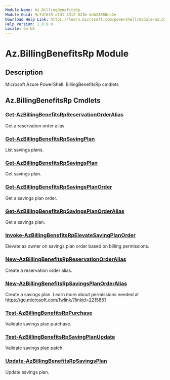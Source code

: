 ```yaml
---
Module Name: Az.BillingBenefitsRp
Module Guid: 9c7df615-a7d1-4312-823b-ddb24888ec2e
Download Help Link: https://learn.microsoft.com/powershell/module/az.billingbenefitsrp
Help Version: 1.0.0.0
Locale: en-US
---
```


# Az.BillingBenefitsRp Module
## Description
Microsoft Azure PowerShell: BillingBenefitsRp cmdlets

## Az.BillingBenefitsRp Cmdlets
### [Get-AzBillingBenefitsRpReservationOrderAlias](Get-AzBillingBenefitsRpReservationOrderAlias.md)
Get a reservation order alias.

### [Get-AzBillingBenefitsRpSavingPlan](Get-AzBillingBenefitsRpSavingPlan.md)
List savings plans.

### [Get-AzBillingBenefitsRpSavingsPlan](Get-AzBillingBenefitsRpSavingsPlan.md)
Get savings plan.

### [Get-AzBillingBenefitsRpSavingsPlanOrder](Get-AzBillingBenefitsRpSavingsPlanOrder.md)
Get a savings plan order.

### [Get-AzBillingBenefitsRpSavingsPlanOrderAlias](Get-AzBillingBenefitsRpSavingsPlanOrderAlias.md)
Get a savings plan.

### [Invoke-AzBillingBenefitsRpElevateSavingPlanOrder](Invoke-AzBillingBenefitsRpElevateSavingPlanOrder.md)
Elevate as owner on savings plan order based on billing permissions.

### [New-AzBillingBenefitsRpReservationOrderAlias](New-AzBillingBenefitsRpReservationOrderAlias.md)
Create a reservation order alias.

### [New-AzBillingBenefitsRpSavingsPlanOrderAlias](New-AzBillingBenefitsRpSavingsPlanOrderAlias.md)
Create a savings plan.
Learn more about permissions needed at https://go.microsoft.com/fwlink/?linkid=2215851

### [Test-AzBillingBenefitsRpPurchase](Test-AzBillingBenefitsRpPurchase.md)
Validate savings plan purchase.

### [Test-AzBillingBenefitsRpSavingPlanUpdate](Test-AzBillingBenefitsRpSavingPlanUpdate.md)
Validate savings plan patch.

### [Update-AzBillingBenefitsRpSavingsPlan](Update-AzBillingBenefitsRpSavingsPlan.md)
Update savings plan.

